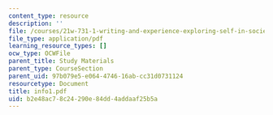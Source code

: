 ```yaml
---
content_type: resource
description: ''
file: /courses/21w-731-1-writing-and-experience-exploring-self-in-society-spring-2004/b2e48ac78c24290e84dd4addaaf25b5a_info1.pdf
file_type: application/pdf
learning_resource_types: []
ocw_type: OCWFile
parent_title: Study Materials
parent_type: CourseSection
parent_uid: 97b079e5-e064-4746-16ab-cc31d0731124
resourcetype: Document
title: info1.pdf
uid: b2e48ac7-8c24-290e-84dd-4addaaf25b5a
---
```

